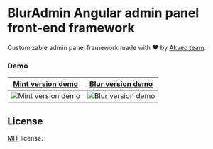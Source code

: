 
# BlurAdmin Angular admin panel front-end framework

Customizable admin panel framework made with :heart: by [Akveo team](http://akveo.com/).

### Demo
**[Mint version demo](http://akveo.com/blur-admin-mint/)**             |  **[Blur version demo](http://akveo.com/blur-admin/)**
:-------------------------:|:-------------------------:
![Mint version demo](http://i.imgur.com/A3TMviJ.png)  |  ![Blur version demo](http://i.imgur.com/EAoiK2O.jpg)


License
-------------
<a href=/LICENSE.txt target="_blank">MIT</a> license.

